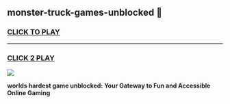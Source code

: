 
## monster-truck-games-unblocked 👋
<h3>
<a href="https://premium.freeplayer.one?title=monster-truck-games-unblocked&ref=14F">CLICK TO PLAY</a></h3>
<hr>

<h3>
<a href="https://premium.freeplayer.one?title=monster-truck-games-unblocked&ref=14F">CLICK 2 PLAY</a>
  
</h3>

<a href="https://premium.freeplayer.one?title=monster-truck-games-unblocked&ref=12F/"><img src="https://clearcache.store/games.png"></a>


**worlds hardest game unblocked: Your Gateway to Fun and Accessible Online Gaming**
